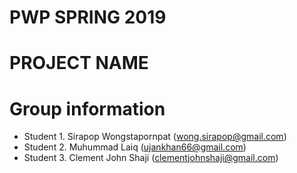 # PWP SPRING 2019
# PROJECT NAME
# Group information
* Student 1. Sirapop Wongstapornpat (wong.sirapop@gmail.com)
* Student 2. Muhummad Laiq (ujankhan66@gmail.com)
* Student 3. Clement John Shaji (clementjohnshaji@gmail.com)


